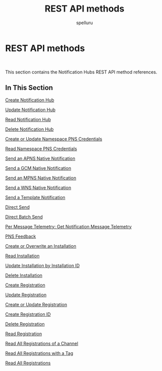 ﻿---
title: "REST API methods"
ms.custom: ""
ms.date: "2019-04-05"
ms.prod: "azure"
ms.reviewer: ""
ms.service: "notification-hubs"
ms.suite: ""
ms.tgt_pltfrm: ""
ms.topic: "reference"
author: "spelluru"
ms.author: "spelluru"
manager: "timlt"

---


# REST API methods

 


This section contains the Notification Hubs REST API method references.

## In This Section

[Create Notification Hub](dn223269\(v=azure.100\).md)

[Update Notification Hub](dn223260\(v=azure.100\).md)

[Read Notification Hub](dn223263\(v=azure.100\).md)

[Delete Notification Hub](dn223276\(v=azure.100\).md)

[Create or Update Namespace PNS Credentials](mt238294\(v=azure.100\).md)

[Read Namespace PNS Credentials](mt238295\(v=azure.100\).md)

[Send an APNS Native Notification](dn223266\(v=azure.100\).md)

[Send a GCM Native Notification](dn223273\(v=azure.100\).md)

[Send an MPNS Native Notification](dn383737\(v=azure.100\).md)

[Send a WNS Native Notification](dn223272\(v=azure.100\).md)

[Send a Template Notification](dn223267\(v=azure.100\).md)

[Direct Send](mt608572\(v=azure.100\).md)

[Direct Batch Send](mt734910\(v=azure.100\).md)

[Per Message Telemetry: Get Notification Message Telemetry](mt608135\(v=azure.100\).md)

[PNS Feedback](mt705560\(v=azure.100\).md)

[Create or Overwrite an Installation](mt621153\(v=azure.100\).md)

[Read Installation](mt621172\(v=azure.100\).md)

[Update Installation by Installation ID](mt621169\(v=azure.100\).md)

[Delete Installation](mt621170\(v=azure.100\).md)

[Create Registration](dn223265\(v=azure.100\).md)

[Update Registration](dn223262\(v=azure.100\).md)

[Create or Update Registration](dn495630\(v=azure.100\).md)

[Create Registration ID](dn495626\(v=azure.100\).md)

[Delete Registration](dn223268\(v=azure.100\).md)

[Read Registration](dn223261\(v=azure.100\).md)

[Read All Registrations of a Channel](dn223271\(v=azure.100\).md)

[Read All Registrations with a Tag](dn223274\(v=azure.100\).md)

[Read All Registrations](dn223270\(v=azure.100\).md)

